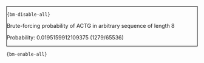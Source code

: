 <div style="border:1px solid black;">

`{bm-disable-all}`

Brute-forcing probability of ACTG in arbitrary sequence of length 8


Probability: 0.0195159912109375 (1279/65536)


</div>

`{bm-enable-all}`

